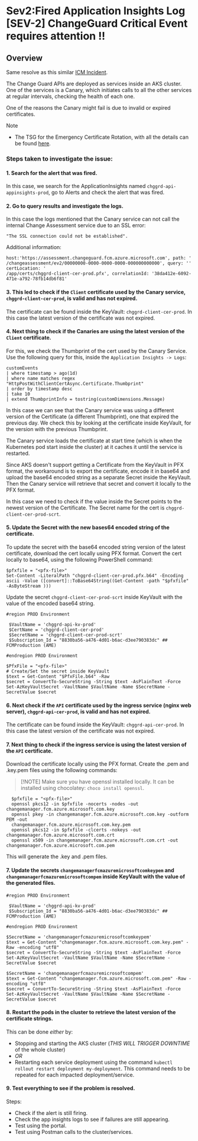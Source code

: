 ﻿# Sev2:Fired Application Insights Log [SEV-2] ChangeGuard Critical Event requires attention !!

## Overview

Same resolve as this similar [ICM Incident](https://portal.microsofticm.com/imp/v3/incidents/details/387791153/home).

The Change Guard APIs are deployed as services inside an AKS cluster.
One of the services is a Canary, which initiates calls to all the other services at regular intervals, checking the health
of each one.

One of the reasons the Canary might fail is due to invalid or expired certificates.

> [!NOTE]
> - The TSG for the Emergency Certificate Rotation, with all the details can be found [here](https://microsoft.sharepoint.com/teams/WAG/EngSys/ServiceMgmt/ChangeMgmt/ChangeGuard/_layouts/15/Doc.aspx?sourcedoc={b1511488-1e3b-45b8-b1f3-b0b89a26b27a}&action=view&wd=target%28Emergency%20Certificates%20Rotation%20%28ECR%5C%29%20Drill.one%7C970fb975-853c-4b2f-9a7f-12c62a1b988d%2FChange%20Guard%20-%20PROD%20-%20Certificate%20Rotation%20Guide%7C862f4999-13c1-4904-af6a-821e5a8d61d7%2F%29&wdorigin=703).

### Steps taken to investigate the issue:

#### 1. Search for the alert that was fired.
In this case, we search for the ApplicationInsights named `chggrd-api-appinsights-prod`, go to Alerts and check the alert that was fired.
#### 2. Go to query results and investigate the logs.
In this case the logs mentioned that the Canary service can not call the internal Change Assessment service due to an SSL error:
```
"The SSL connection could not be established".
```
Additional information:
```
host:'https://assessment.changeguard.fcm.azure.microsoft.com', path: '
/changeassessment/ev2/00000000-0000-0000-0000-000000000000', query: '' certLocation: '
/app/certs/chggrd-client-cer-prod.pfx', correlationId: '38da412e-6092-471e-a792-78fb14db6f81'
```
#### 3. This led to check if the `Client` certificate used by the Canary service, `chggrd-client-cer-prod`, is valid and has not expired.
The certificate can be found inside the KeyVault: `chggrd-client-cer-prod`.
In this case the latest version of the certificate was not expired.
#### 4. Next thing to check if the Canaries are using the latest version of the `Client` certificate.
For this, we check the Thumbprint of the cert used by the Canary Service.
Use the following query for this, inside the `Application Insights -> Logs`:
```
customEvents
| where timestamp > ago(1d)
| where name matches regex "HttpPostWithClientCertAsync.Certificate.Thumbprint"
| order by timestamp desc
| take 10
| extend ThumbprintInfo = tostring(customDimensions.Message)
```
In this case we can see that the Canary service was using a different version of the Certificate (a different Thumbprint), one that expired the previous day.
We check this by looking at the certificate inside KeyVault, for the version with the previous Thumbprint.

The Canary service loads the certificate at start time (which is when the Kubernetes pod start inside the cluster) at it caches it until the service is restarted.

Since AKS doesn't support getting a Certificate from the KeyVault in PFX format, the workaround is to export the certificate, encode it in base64 and upload the base64 encoded string as a separate Secret inside the KeyVault.
Then the Canary service will retrieve that secret and convert it locally to the PFX format.

In this case we need to check if the value inside the Secret points to the newest version of the Certificate.
The Secret name for the cert is `chggrd-client-cer-prod-scrt`.
#### 5. Update the Secret with the new bases64 encoded string of the certificate.
To update the secret with the base64 encoded string version of the latest certificate, download the cert locally using PFX format. 
Convert the cert locally to base64, using the following PowerShell command:
```
$pfxfile = "<pfx-file>"
Set-Content -LiteralPath "chggrd-client-cer-prod.pfx.b64" -Encoding ascii -Value ([convert]::ToBase64String((Get-Content -path "$pfxfile" -AsByteStream )))
```
Update the secret `chggrd-client-cer-prod-scrt` inside KeyVault with the value of the encoded base64 string.
```
#region PROD Environment

 $VaultName = 'chggrd-api-kv-prod'
 $CertName = 'chggrd-client-cer-prod'
 $SecretName = 'chggrd-client-cer-prod-scrt'
 $Subscription_Id = "8830ba56-a476-4d01-b6ac-d3ee790383dc" ## FCMProduction (AME)

#endregion PROD Environment

$PfxFile = "<pfx-file>"
# Create/Set the secret inside KeyVault
$text = Get-Content "$PfxFile.b64" -Raw
$secret = ConvertTo-SecureString -String $text -AsPlainText -Force
Set-AzKeyVaultSecret -VaultName $VaultName -Name $SecretName -SecretValue $secret
```

#### 6. Next check if the `API` certificate used by the ingress service (nginx web server), `chggrd-api-cer-prod`, is valid and has not expired.
The certificate can be found inside the KeyVault: `chggrd-api-cer-prod`.
In this case the latest version of the certificate was not expired.
#### 7. Next thing to check if the ingress service is using the latest version of the `API` certificate.
Download the certificate locally using the PFX format.
Create the .pem and .key.pem files using the following commands:
> [!NOTE] Make sure you have openssl installed locally. It can be installed using chocolatey: `choco install openssl`.

```
  $pfxfile = "<pfx-file>"  
  openssl pkcs12 -in $pfxfile -nocerts -nodes -out changemanager.fcm.azure.microsoft.com.key        
  openssl pkey -in changemanager.fcm.azure.microsoft.com.key -outform PEM -out
  changemanager.fcm.azure.microsoft.com.key.pem       
  openssl pkcs12 -in $pfxfile -clcerts -nokeys -out changemanager.fcm.azure.microsoft.com.crt     
  openssl x509 -in changemanager.fcm.azure.microsoft.com.crt -out changemanager.fcm.azure.microsoft.com.pem
 ```
This will generate the .key and .pem files.
#### 7. Update the secrets `changemanagerfcmazuremicrosoftcomkeypem` and `changemanagerfcmazuremicrosoftcompem` inside KeyVault with the value of the generated files.
```
#region PROD Environment

 $VaultName = 'chggrd-api-kv-prod'
 $Subscription_Id = "8830ba56-a476-4d01-b6ac-d3ee790383dc" ## FCMProduction (AME)

#endregion PROD Environment

$SecretName = 'changemanagerfcmazuremicrosoftcomkeypem'
$text = Get-Content "changemanager.fcm.azure.microsoft.com.key.pem" -Raw -encoding "utf8"
$secret = ConvertTo-SecureString -String $text -AsPlainText -Force
Set-AzKeyVaultSecret -VaultName $VaultName -Name $SecretName -SecretValue $secret

$SecretName = 'changemanagerfcmazuremicrosoftcompem'
$text = Get-Content "changemanager.fcm.azure.microsoft.com.pem" -Raw -encoding "utf8"
$secret = ConvertTo-SecureString -String $text -AsPlainText -Force
Set-AzKeyVaultSecret -VaultName $VaultName -Name $SecretName -SecretValue $secret
```
#### 8. Restart the pods in the cluster to retrieve the latest version of the certificate strings.
This can be done *either* by:
- Stopping and starting the AKS cluster (*THIS WILL TRIGGER DOWNTIME* of the whole cluster)
- *OR*
- Restarting each service deployment using the command `kubectl rollout restart deployment my-deployment`. This command needs to be repeated for each impacted deployment/service.

#### 9. Test everything to see if the problem is resolved.
Steps:
- Check if the alert is still firing.
- Check the app insights logs to see if failures are still appearing.
- Test using the portal.
- Test using Postman calls to the cluster/services.

